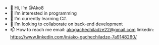 - 👋 Hi, I’m @Ako8
- 👀 I’m interested in programming
- 🌱 I’m currently learning C#.
- 💞️ I’m looking to collaborate on back-end development
- 📫 How to reach me 
     email: akogachechiladze22@gmail.com 
     linkedin: https://www.linkedin.com/in/ako-gachechiladze-7a9148260/

<!---
Ako8/Ako8 is a ✨ special ✨ repository because its `README.md` (this file) appears on your GitHub profile.
You can click the Preview link to take a look at your changes.
--->
